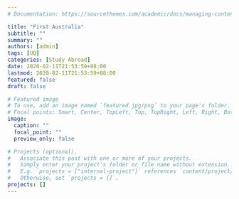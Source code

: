 ```yaml
---
# Documentation: https://sourcethemes.com/academic/docs/managing-content/

title: "First Australia"
subtitle: ""
summary: ""
authors: [admin]
tags: [UQ]
categories: [Study Abroad]
date: 2020-02-11T21:53:59+08:00
lastmod: 2020-02-11T21:53:59+08:00
featured: false
draft: false

# Featured image
# To use, add an image named `featured.jpg/png` to your page's folder.
# Focal points: Smart, Center, TopLeft, Top, TopRight, Left, Right, BottomLeft, Bottom, BottomRight.
image:
  caption: ""
  focal_point: ""
  preview_only: false

# Projects (optional).
#   Associate this post with one or more of your projects.
#   Simply enter your project's folder or file name without extension.
#   E.g. `projects = ["internal-project"]` references `content/project/deep-learning/index.md`.
#   Otherwise, set `projects = []`.
projects: []
---
```


